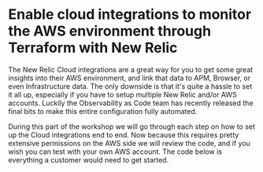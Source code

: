 # Enable cloud integrations to monitor the AWS environment through Terraform with New Relic

The New Relic Cloud integrations are a great way for you to get some great insights into their AWS environment, and link that data to APM, Browser, or even Infrastructure data. The only downside is that it's quite a hassle to set it all up, especially if you have to setup multiple New Relic and/or AWS accounts. Luckily the Observability as Code team has recently released the final bits to make this entire configuration fully automated.

During this part of the workshop we will go through each step on how to set up the Cloud integrations end to end. Now because this requires pretty extensive permissions on the AWS side we will review the code, and if you wish you can test with your own AWS account. The code below is everything a customer would need to get started.


